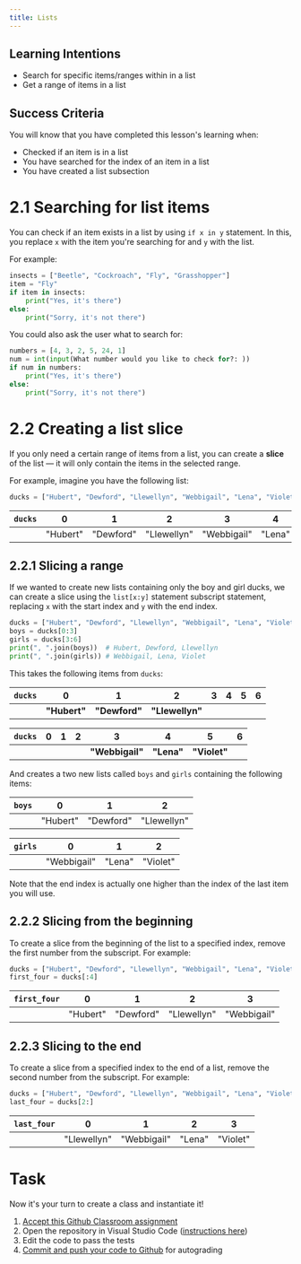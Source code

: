 ```yaml
---
title: Lists
---
```


## Learning Intentions

- Search for specific items/ranges within in a list
- Get a range of items in a list

## Success Criteria

You will know that you have completed this lesson's learning when:

- Checked if an item is in a list
- You have searched for the index of an item in a list
- You have created a list subsection

# 2.1 Searching for list items

You can check if an item exists in a list by using ``if x in y`` statement. In this, you replace ``x`` with the item you're searching for and ``y`` with the list.

For example:

```python
insects = ["Beetle", "Cockroach", "Fly", "Grasshopper"]
item = "Fly"
if item in insects:
    print("Yes, it's there")
else:
    print("Sorry, it's not there")
```

You could also ask the user what to search for:

```python
numbers = [4, 3, 2, 5, 24, 1]
num = int(input(What number would you like to check for?: ))
if num in numbers:
    print("Yes, it's there")
else:
    print("Sorry, it's not there")
```

# 2.2 Creating a list slice

If you only need a certain range of items from a list, you can create a **slice** of the list — it will only contain the items in the selected range.

For example, imagine you have the following list:

```python
ducks = ["Hubert", "Dewford", "Llewellyn", "Webbigail", "Lena", "Violet"]
```

| ``ducks`` | 0 | 1 | 2 | 3 | 4 | 5 | 6 |
| :-- | :-: | :-: | :-: | :-: | :-: | :-: | :-: |
| | "Hubert" | "Dewford" | "Llewellyn" | "Webbigail" | "Lena" | "Violet" | "Scrooge" |

## 2.2.1 Slicing a range

If we wanted to create new lists containing only the boy and girl ducks, we can create a slice using the ``list[x:y]`` statement subscript statement, replacing ``x`` with the start index and ``y`` with the end index.

```python
ducks = ["Hubert", "Dewford", "Llewellyn", "Webbigail", "Lena", "Violet"]
boys = ducks[0:3]
girls = ducks[3:6]
print(", ".join(boys))  # Hubert, Dewford, Llewellyn
print(", ".join(girls)) # Webbigail, Lena, Violet
```

This takes the following items from ``ducks``:

| ``ducks`` | **0** | **1** | **2** | 3 | 4 | 5 | 6 |
| :-- | :-: | :-: | :-: | :-: | :-: | :-: | :-: |
| | **"Hubert"** | **"Dewford"** | **"Llewellyn"** | | | | |

| ``ducks`` | 0 | 1 | 2 | **3** | **4** | **5** | 6 |
| :-- | :-: | :-: | :-: | :-: | :-: | :-: | :-: |
| | | | | **"Webbigail"** | **"Lena"** | **"Violet"** | |

And creates a two new lists called ``boys`` and ``girls`` containing the following items:

| ``boys`` | 0 | 1 | 2 |
| :-- | :-: | :-: | :-: |
| | "Hubert" | "Dewford" | "Llewellyn" |

| ``girls`` | 0 | 1 | 2 |
| :-- | :-: | :-: | :-: |
| | "Webbigail" | "Lena" | "Violet" |

Note that the end index is actually one higher than the index of the last item you will use.

## 2.2.2 Slicing from the beginning

To create a slice from the beginning of the list to a specified index, remove the first number from the subscript. For example:

```python
ducks = ["Hubert", "Dewford", "Llewellyn", "Webbigail", "Lena", "Violet"]
first_four = ducks[:4]
```

| ``first_four`` | 0 | 1 | 2 | 3 |
| :-- | :-: | :-: | :-: | :-: |
| | "Hubert" | "Dewford" | "Llewellyn" | "Webbigail" |

## 2.2.3 Slicing to the end

To create a slice from a specified index to the end of a list, remove the second number from the subscript. For example:

```python
ducks = ["Hubert", "Dewford", "Llewellyn", "Webbigail", "Lena", "Violet"]
last_four = ducks[2:]
```

| ``last_four`` | 0 | 1 | 2 | 3 |
| :-- | :-: | :-: | :-: | :-: |
| | "Llewellyn" | "Webbigail" | "Lena" | "Violet" |

# Task

Now it's your turn to create a class and instantiate it!

1. [Accept this Github Classroom assignment](https://classroom.github.com/a/JUXCXzyE)
2. Open the repository in Visual Studio Code ([instructions here](/classroom/classroom.md))
3. Edit the code to pass the tests
4. [Commit and push your code to Github](/classroom/github.md) for autograding